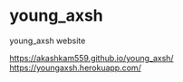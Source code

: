 # young_axsh
young_axsh website

https://akashkam559.github.io/young_axsh/
https://youngaxsh.herokuapp.com/
